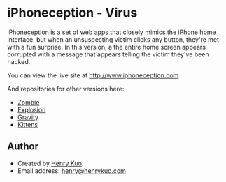 # iPhoneception - Virus

iPhoneception is a set of web apps that closely mimics the iPhone home interface, but when an unsuspecting victim clicks any button, they're met with a fun surprise. In this version, a the entire home screen appears corrupted with a message that appears telling the victim they've been hacked.

You can view the live site at http://www.iphoneception.com

And repositories for other versions here:

 * [Zombie](https://github.com/henrykuo/iPhoneception-Zombie)
 * [Explosion](https://github.com/henrykuo/iPhoneception-Explosion)
 * [Gravity](https://github.com/henrykuo/iPhoneception-Gravity)
 * [Kittens](https://github.com/henrykuo/iPhoneception-Kittens)

## Author

 * Created by [Henry Kuo](http://www.henrykuo.com).
 * Email address: <henry@henrykuo.com>